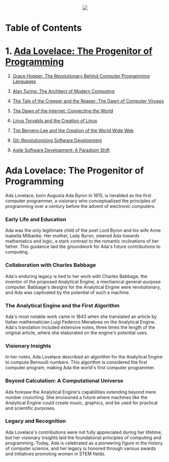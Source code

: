 <p align="center">
<img src="https://github.com/AlexandrosLiaskos/Software_Innovators/assets/128935863/684bfbcd-bce9-411b-9ca5-b2df0e3a1ecf" >
</p>

# Table of Contents

# 1. [Ada Lovelace: The Progenitor of Programming](#ada-lovelace-the-progenitor-of-programming)
   
2. [Grace Hopper: The Revolutionary Behind Computer Programming Languages](#grace-hopper-the-revolutionary-behind-computer-programming-languages)
   
3. [Alan Turing: The Architect of Modern Computing](#alan-turing-the-architect-of-modern-computing)
   
4. [The Tale of the Creeper and the Reaper: The Dawn of Computer Viruses](#the-tale-of-the-creeper-and-the-reaper-the-dawn-of-computer-viruses)
   
5. [The Dawn of the Internet: Connecting the World](#the-dawn-of-the-internet-connecting-the-world)
    
6. [Linus Torvalds and the Creation of Linux](#linus-torvalds-and-the-creation-of-linux)
    
7. [Tim Berners-Lee and the Creation of the World Wide Web](#tim-berners-lee-and-the-creation-of-the-world-wide-web)
    
8. [Git: Revolutionizing Software Development](#git-revolutionizing-software-development)
    
9. [Agile Software Development: A Paradigm Shift](#agile-software-development-a-paradigm-shift)

# Ada Lovelace: The Progenitor of Programming

Ada Lovelace, born Augusta Ada Byron in 1815, is heralded as the first computer programmer, a visionary who conceptualized the principles of programming over a century before the advent of electronic computers.

### Early Life and Education

Ada was the only legitimate child of the poet Lord Byron and his wife Anne Isabella Milbanke. Her mother, Lady Byron, steered Ada towards mathematics and logic, a stark contrast to the romantic inclinations of her father. This guidance laid the groundwork for Ada's future contributions to computing.

### Collaboration with Charles Babbage

Ada's enduring legacy is tied to her work with Charles Babbage, the inventor of the proposed Analytical Engine, a mechanical general-purpose computer. Babbage's designs for the Analytical Engine were revolutionary, and Ada was captivated by the potential of such a machine.

### The Analytical Engine and the First Algorithm

Ada's most notable work came in 1843 when she translated an article by Italian mathematician Luigi Federico Menabrea on the Analytical Engine. Ada's translation included extensive notes, three times the length of the original article, where she elaborated on the engine's potential uses.

### Visionary Insights

In her notes, Ada Lovelace described an algorithm for the Analytical Engine to compute Bernoulli numbers. This algorithm is considered the first computer program, making Ada the world's first computer programmer.

### Beyond Calculation: A Computational Universe

Ada foresaw the Analytical Engine's capabilities extending beyond mere number crunching. She envisioned a future where machines like the Analytical Engine could create music, graphics, and be used for practical and scientific purposes.

### Legacy and Recognition

Ada Lovelace's contributions were not fully appreciated during her lifetime, but her visionary insights laid the foundational principles of computing and programming. Today, Ada is celebrated as a pioneering figure in the history of computer science, and her legacy is honored through various awards and initiatives promoting women in STEM fields.
